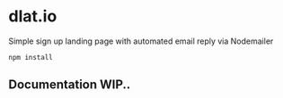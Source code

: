 # dlat.io
Simple sign up landing page with automated email reply via Nodemailer

```shell
npm install
```

## Documentation WIP..
